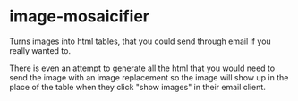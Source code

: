 image-mosaicifier
=================

Turns images into html tables, that you could send through email if you really wanted to.

There is even an attempt to generate all the html that you would need to send the image with an image replacement so the image will show up in the place of the table when they click "show images" in their email client.